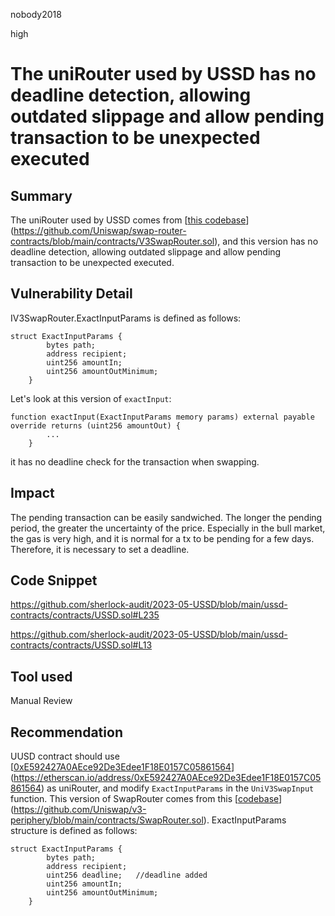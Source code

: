 nobody2018

high

# The uniRouter used by USSD has no deadline detection, allowing outdated slippage and allow pending transaction to be unexpected executed

## Summary

The uniRouter used by USSD comes from [[this codebase](https://github.com/Uniswap/swap-router-contracts/blob/main/contracts/V3SwapRouter.sol)](https://github.com/Uniswap/swap-router-contracts/blob/main/contracts/V3SwapRouter.sol), and this version has no deadline detection, allowing outdated slippage and allow pending transaction to be unexpected executed.

## Vulnerability Detail

IV3SwapRouter.ExactInputParams is defined as follows:

```solidity
struct ExactInputParams {
        bytes path;
        address recipient;
        uint256 amountIn;
        uint256 amountOutMinimum;
    }
```

Let's look at this version of `exactInput`:

```solidity
function exactInput(ExactInputParams memory params) external payable override returns (uint256 amountOut) {
        ...
    }
```

it has no deadline check for the transaction when swapping.

## Impact

The pending transaction can be easily sandwiched. The longer the pending period, the greater the uncertainty of the price. Especially in the bull market, the gas is very high, and it is normal for a tx to be pending for a few days. Therefore, it is necessary to set a deadline.

## Code Snippet

https://github.com/sherlock-audit/2023-05-USSD/blob/main/ussd-contracts/contracts/USSD.sol#L235

https://github.com/sherlock-audit/2023-05-USSD/blob/main/ussd-contracts/contracts/USSD.sol#L13

## Tool used

Manual Review

## Recommendation

UUSD contract should use [[0xE592427A0AEce92De3Edee1F18E0157C05861564](https://etherscan.io/address/0xE592427A0AEce92De3Edee1F18E0157C05861564)](https://etherscan.io/address/0xE592427A0AEce92De3Edee1F18E0157C05861564) as uniRouter, and modify `ExactInputParams` in the `UniV3SwapInput` function. This version of SwapRouter comes from this [[codebase](https://github.com/Uniswap/v3-periphery/blob/main/contracts/SwapRouter.sol)](https://github.com/Uniswap/v3-periphery/blob/main/contracts/SwapRouter.sol). ExactInputParams structure is defined as follows:

```solidity
struct ExactInputParams {
        bytes path;
        address recipient;
        uint256 deadline;	//deadline added
        uint256 amountIn;
        uint256 amountOutMinimum;
    }
```